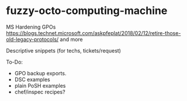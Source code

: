 # fuzzy-octo-computing-machine
MS Hardening GPOs
https://blogs.technet.microsoft.com/askpfeplat/2018/02/12/retire-those-old-legacy-protocols/
and more

Descriptive snippets
(for techs, tickets/request)

To-Do: 
- GPO backup exports.
- DSC examples
- plain PoSH examples
- chef/inspec recipes?
